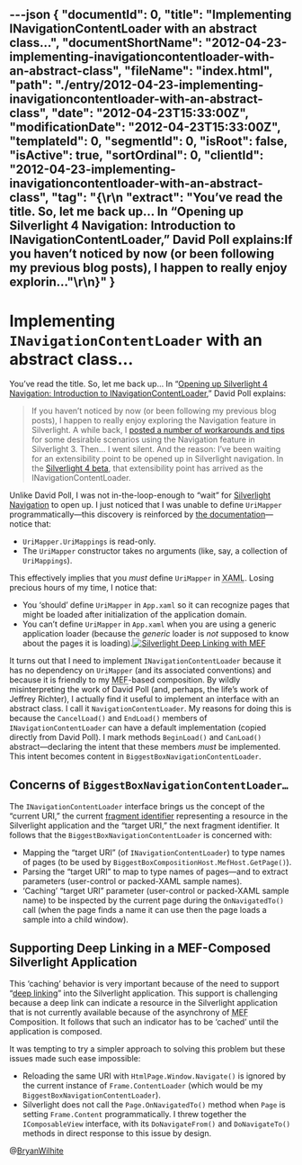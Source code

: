 ---json
{
  "documentId": 0,
  "title": "Implementing INavigationContentLoader with an abstract class…",
  "documentShortName": "2012-04-23-implementing-inavigationcontentloader-with-an-abstract-class",
  "fileName": "index.html",
  "path": "./entry/2012-04-23-implementing-inavigationcontentloader-with-an-abstract-class",
  "date": "2012-04-23T15:33:00Z",
  "modificationDate": "2012-04-23T15:33:00Z",
  "templateId": 0,
  "segmentId": 0,
  "isRoot": false,
  "isActive": true,
  "sortOrdinal": 0,
  "clientId": "2012-04-23-implementing-inavigationcontentloader-with-an-abstract-class",
  "tag": "{\r\n  \"extract\": \"You’ve read the title. So, let me back up… In “Opening up Silverlight 4 Navigation: Introduction to INavigationContentLoader,” David Poll explains:If you haven’t noticed by now (or been following my previous blog posts), I happen to really enjoy explorin...\"\r\n}"
}
---

# Implementing `INavigationContentLoader` with an abstract class…

You’ve read the title. So, let me back up… In “[Opening up Silverlight 4 Navigation: Introduction to INavigationContentLoader](http://www.davidpoll.com/2009/11/30/opening-up-silverlight-4-navigation-introduction-to-inavigationcontentloader/),” David Poll explains:

<blockquote>

If you haven’t noticed by now (or been following my previous blog posts), I happen to really enjoy exploring the Navigation feature in Silverlight. A while back, I [posted a number of workarounds and tips](http://www.davidpoll.com/tag/navigation) for some desirable scenarios using the Navigation feature in Silverlight 3. Then… I went silent. And the reason: I’ve been waiting for an extensibility point to be opened up in Silverlight navigation. In the [Silverlight 4 beta](http://www.silverlight.net/getstarted/silverlight-4-beta/), that extensibility point has arrived as the INavigationContentLoader.

</blockquote>

Unlike David Poll, I was not in-the-loop-enough to “wait” for [Silverlight Navigation](http://msdn.microsoft.com/en-us/library/cc838245(v=vs.95).aspx) to open up. I just noticed that I was unable to define `UriMapper` programmatically—this discovery is reinforced by [the documentation](http://msdn.microsoft.com/en-us/library/system.windows.navigation.urimapper(v=vs.95).aspx)—notice that:

* `UriMapper.UriMappings` is read-only.
* The `UriMapper` constructor takes no arguments (like, say, a collection of `UriMappings`).

This effectively implies that you *must* define `UriMapper` in <acronym title="Extensible Application Markup Language">XAML</acronym>. Losing precious hours of my time, I notice that:

* You ‘should’ define `UriMapper` in `App.xaml` so it can recognize pages that might be loaded after initialization of the application domain.
* You can’t define `UriMapper` in `App.xaml` when you are using a generic application loader (because the *generic* loader is *not* supposed to know about the pages it is loading).[<img alt="Silverlight Deep Linking with MEF" src="http://farm9.staticflickr.com/8141/6958975678_778010bf8e.jpg">](http://www.flickr.com/photos/wilhite/6958975678/in/photostream "Silverlight Deep Linking with MEF")

It turns out that I need to implement `INavigationContentLoader` because it has no dependency on `UriMapper` (and its associated conventions) and because it is friendly to my <acronym title="Managed Exensibility Framework">MEF</acronym>-based composition. By wildly misinterpreting the work of David Poll (and, perhaps, the life’s work of Jeffrey Richter), I actually find it useful to implement an interface with an abstract class. I call it `NavigationContentLoader`. My reasons for doing this is because the `CancelLoad()` and `EndLoad()` members of `INavigationContentLoader` can have a default implementation (copied directly from David Poll). I mark methods `BeginLoad()` and `CanLoad()` abstract—declaring the intent that these members *must* be implemented. This intent becomes content in `BiggestBoxNavigationContentLoader`.

## Concerns of `BiggestBoxNavigationContentLoader…`

The `INavigationContentLoader` interface brings us the concept of the “current URI,” the current [fragment identifier](http://en.wikipedia.org/wiki/Fragment_identifier) representing a resource in the Silverlight application and the “target URI,” the next fragment identifier. It follows that the `BiggestBoxNavigationContentLoader` is concerned with:

* Mapping the “target URI” (of `INavigationContentLoader`) to type names of pages (to be used by `BiggestBoxCompositionHost.MefHost.GetPage()`).
* Parsing the “target URI” to map to type names of pages—and to extract parameters (user-control or packed-XAML sample names).
* ‘Caching’ “target URI” parameter (user-control or packed-XAML sample name) to be inspected by the current page during the `OnNavigatedTo()` call (when the page finds a name it can use then the page loads a sample into a child window).

## Supporting Deep Linking in a MEF-Composed Silverlight Application

This ‘caching’ behavior is very important because of the need to support “[deep linking](http://en.wikipedia.org/wiki/Deep_linking)” into the Silverlight application. This support is challenging because a deep link can indicate a resource in the Silverlight application that is not currently available because of the asynchrony of <acronym title="Managed Exensibility Framework">MEF</acronym> Composition. It follows that such an indicator has to be ‘cached’ until the application is composed.

It was tempting to try a simpler approach to solving this problem but these issues made such ease impossible:

* Reloading the same URI with `HtmlPage.Window.Navigate()` is ignored by the current instance of `Frame.ContentLoader` (which would be my `BiggestBoxNavigationContentLoader`).
* Silverlight does not call the `Page.OnNavigatedTo()` method when `Page` is setting `Frame.Content` programmatically. I threw together the `IComposableView` interface, with its `DoNavigateFrom()` and `DoNavigateTo()` methods in direct response to this issue by design.

@[BryanWilhite](https://twitter.com/BryanWilhite)
